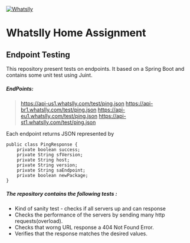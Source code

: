 
[![Whatslly](https://www.whatslly.com/wp-content/uploads/2020/08/vertical-colors.png)](https://www.whatslly.com/)
# Whatslly Home Assignment

## Endpoint Testing

This repository present tests on endpoints.
It based on a Spring Boot and contains some unit test using Juint. 

##### EndPoints: 
> https://api-us1.whatslly.com/test/ping.json
> https://api-br1.whatslly.com/test/ping.json
> https://api-eu1.whatslly.com/test/ping.json
> https://api-st1.whatslly.com/test/ping.json

Each endpoint returns JSON represented by
```
public class PingResponse {
	private boolean success;
	private String sfVersion;
	private String host;
	private String version;
	private String saEndpoint;
	private boolean newPackage;
}
```

##### The repository contains the following tests : 
* Kind of sanity test - checks if all servers up and can response
* Checks the performance of the servers by sending many http requests(overload).
* Checks that worng URL response a 404 Not Found Error.
* Verifies that the response matches the desired values.
